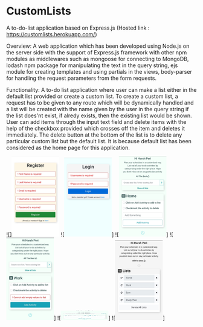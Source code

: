 # CustomLists
A to-do-list application based on Express.js  (Hosted link : https://customlists.herokuapp.com/)

Overview: A web application which has been developed using Node.js on the server side with the support of Express.js framework with other npm modules as middlewares such as mongoose for connecting to MongoDB, lodash npm package for manipulating the text in the query string, ejs module for creating templates and using partials in the views, body-parser for handling the request parameters from the form requests.

Functionality: A to-do list application where user can make a list either in the default list provided or create a custom list. To create a custom list, a request has to be given to any route which will be dynamically handled and a list will be created with the name given by the user in the query string if the list does'nt exist, if alredy exists, then the existing list would be shown. User can add items through the input text field and delete items with the help of the checkbox provided which crosses off the item and deletes it immediately. The delete button at the bottom of the list is to delete any particular custom list but the default list. It is because default list has been considered as the home page for this application.

![]<img src="images/register.jpeg" width="25%" height="25%" id="register">
![<img src="images/login.jpeg" width="25%" height="25%" id="login">]
![<img src="images/homepage.jpeg" width="25%" height="25%" id="homepage">]
![<img src="images/customlist-with-validation.jpeg" width="25%" id="customlist-with-validation">]
![<img src="images/InPlace-edit.jpeg" width="25%" height="25" id="InPlace-edit">]
![<img src="images/all-lists.jpeg" width="25%" height="25%" id="all-lists">]
